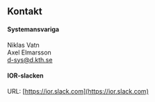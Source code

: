 ## Kontakt

#### Systemansvariga

Niklas Vatn </br>
Axel Elmarsson </br>
[d-sys@d.kth.se](mailto:d-sys@d.kth.se)

#### IOR-slacken

URL: [https://ior.slack.com](https://ior.slack.com)
